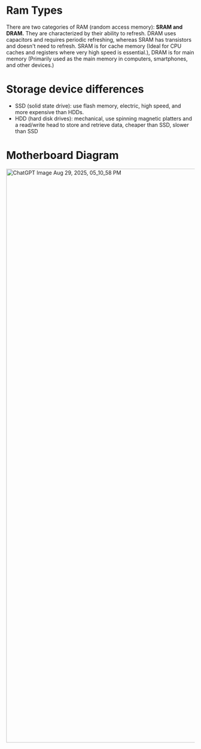 # Ram Types
There are two categories of RAM (random access memory): **SRAM and DRAM.** They are characterized by their ability to refresh. DRAM uses capacitors and requires periodic refreshing, whereas SRAM has transistors and doesn't need to refresh. SRAM is for cache memory (Ideal for CPU caches and registers where very high speed is essential.), DRAM is for main memory (Primarily used as the main memory in computers, smartphones, and other devices.) 
# Storage device differences
- SSD (solid state drive): use flash memory, electric, high speed, and more expensive than HDDs.
- HDD (hard disk drives): mechanical, use spinning magnetic platters and a read/write head to store and retrieve data, cheaper than SSD, slower than SSD

# Motherboard Diagram

<img width="1024" height="1536" alt="ChatGPT Image Aug 29, 2025, 05_10_58 PM" src="https://github.com/user-attachments/assets/17d87b3f-7ed7-4c7c-b73f-0a5c637517c4" />
